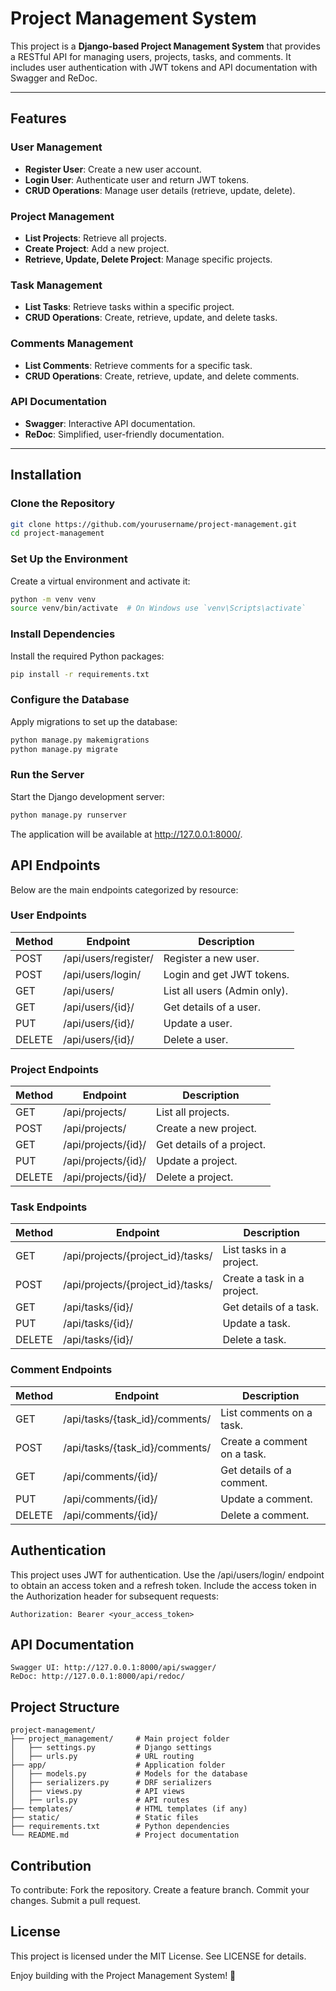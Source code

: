 # Project Management System

This project is a **Django-based Project Management System** that provides a RESTful API for managing users, projects, tasks, and comments. It includes user authentication with JWT tokens and API documentation with Swagger and ReDoc.

---

## Features
### User Management
- **Register User**: Create a new user account.
- **Login User**: Authenticate user and return JWT tokens.
- **CRUD Operations**: Manage user details (retrieve, update, delete).

### Project Management
- **List Projects**: Retrieve all projects.
- **Create Project**: Add a new project.
- **Retrieve, Update, Delete Project**: Manage specific projects.

### Task Management
- **List Tasks**: Retrieve tasks within a specific project.
- **CRUD Operations**: Create, retrieve, update, and delete tasks.

### Comments Management
- **List Comments**: Retrieve comments for a specific task.
- **CRUD Operations**: Create, retrieve, update, and delete comments.

### API Documentation
- **Swagger**: Interactive API documentation.
- **ReDoc**: Simplified, user-friendly documentation.

---

## Installation

### Clone the Repository
```bash
git clone https://github.com/yourusername/project-management.git
cd project-management
```

### Set Up the Environment
Create a virtual environment and activate it:
```bash
python -m venv venv
source venv/bin/activate  # On Windows use `venv\Scripts\activate`
```

### Install Dependencies
Install the required Python packages:

```bash
pip install -r requirements.txt
```
### Configure the Database
Apply migrations to set up the database:

```bash
python manage.py makemigrations
python manage.py migrate
```

### Run the Server
Start the Django development server:

```bash
python manage.py runserver
```
The application will be available at http://127.0.0.1:8000/.

## API Endpoints

Below are the main endpoints categorized by resource:

### User Endpoints
| Method | Endpoint              | Description                     |
|--------|-----------------------|---------------------------------|
| POST   | /api/users/register/   | Register a new user.            |
| POST   | /api/users/login/      | Login and get JWT tokens.      |
| GET    | /api/users/            | List all users (Admin only).   |
| GET    | /api/users/{id}/       | Get details of a user.         |
| PUT    | /api/users/{id}/       | Update a user.                 |
| DELETE | /api/users/{id}/       | Delete a user.                 |

### Project Endpoints
| Method | Endpoint               | Description                     |
|--------|------------------------|---------------------------------|
| GET    | /api/projects/          | List all projects.             |
| POST   | /api/projects/          | Create a new project.          |
| GET    | /api/projects/{id}/     | Get details of a project.      |
| PUT    | /api/projects/{id}/     | Update a project.              |
| DELETE | /api/projects/{id}/     | Delete a project.              |

### Task Endpoints
| Method | Endpoint                           | Description                     |
|--------|------------------------------------|---------------------------------|
| GET    | /api/projects/{project_id}/tasks/   | List tasks in a project.       |
| POST   | /api/projects/{project_id}/tasks/   | Create a task in a project.    |
| GET    | /api/tasks/{id}/                   | Get details of a task.         |
| PUT    | /api/tasks/{id}/                   | Update a task.                 |
| DELETE | /api/tasks/{id}/                   | Delete a task.                 |

### Comment Endpoints
| Method | Endpoint                               | Description                     |
|--------|----------------------------------------|---------------------------------|
| GET    | /api/tasks/{task_id}/comments/         | List comments on a task.       |
| POST   | /api/tasks/{task_id}/comments/         | Create a comment on a task.    |
| GET    | /api/comments/{id}/                    | Get details of a comment.      |
| PUT    | /api/comments/{id}/                    | Update a comment.              |
| DELETE | /api/comments/{id}/                    | Delete a comment.              |




## Authentication
This project uses JWT for authentication. Use the /api/users/login/ endpoint to obtain an access token and a refresh token. Include the access token in the Authorization header for subsequent requests:

```base
Authorization: Bearer <your_access_token>
```
## API Documentation
```base
Swagger UI: http://127.0.0.1:8000/api/swagger/
ReDoc: http://127.0.0.1:8000/api/redoc/
```

## Project Structure
```base
project-management/
├── project_management/     # Main project folder
│   ├── settings.py         # Django settings
│   ├── urls.py             # URL routing
├── app/                    # Application folder
│   ├── models.py           # Models for the database
│   ├── serializers.py      # DRF serializers
│   ├── views.py            # API views
│   ├── urls.py             # API routes
├── templates/              # HTML templates (if any)
├── static/                 # Static files
├── requirements.txt        # Python dependencies
└── README.md               # Project documentation
```
## Contribution

To contribute:
    Fork the repository.
    Create a feature branch.
    Commit your changes.
    Submit a pull request.

## License
This project is licensed under the MIT License. See LICENSE for details.

Enjoy building with the Project Management System! 🚀
